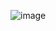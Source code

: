![image](https://github.com/gabrielfreitas3110/micro-service/assets/81527334/191ecdc8-784e-486b-990c-bd16363cf958)

